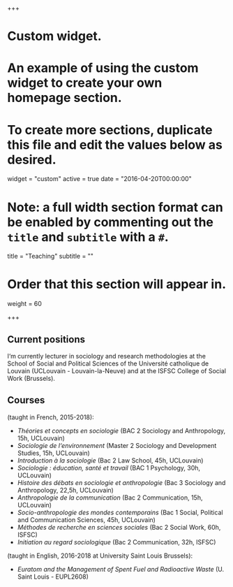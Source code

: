 +++
# Custom widget.
# An example of using the custom widget to create your own homepage section.
# To create more sections, duplicate this file and edit the values below as desired.
widget = "custom"
active = true
date = "2016-04-20T00:00:00"

# Note: a full width section format can be enabled by commenting out the `title` and `subtitle` with a `#`.
title = "Teaching"
subtitle = ""

# Order that this section will appear in.
weight = 60

+++

## Current positions
I‘m currently lecturer in sociology and research methodologies at the School of Social and Political Sciences of the Université catholique de Louvain (UCLouvain - Louvain-la-Neuve) and at the ISFSC College of Social Work (Brussels).

## Courses
(taught in French, 2015-2018):

- *Théories et concepts en sociologie* (BAC 2 Sociology and Anthropology, 15h, UCLouvain)
- *Sociologie de l‘environnement* (Master 2 Sociology and Development Studies, 15h, UCLouvain)
- *Introduction à la sociologie* (Bac 2 Law School, 45h, UCLouvain)
- *Sociologie : éducation, santé et travail* (BAC 1 Psychology, 30h, UCLouvain)
- *Histoire des débats en sociologie et anthropologie* (Bac 3 Sociology and Anthropology, 22,5h, UCLouvain)
- *Anthropologie de la communication* (Bac 2 Communication, 15h, UCLouvain)
- *Socio-anthropologie des mondes contemporains* (Bac 1 Social, Political and Communication Sciences, 45h, UCLouvain)
- *Méthodes de recherche en sciences sociales* (Bac 2 Social Work, 60h, ISFSC)
- *Initiation au regard sociologique* (Bac 2 Communication, 32h, ISFSC)

(taught in English, 2016-2018 at University Saint Louis Brussels):

- *Euratom and the Management of Spent Fuel and Radioactive Waste* (U. Saint Louis - EUPL2608)
